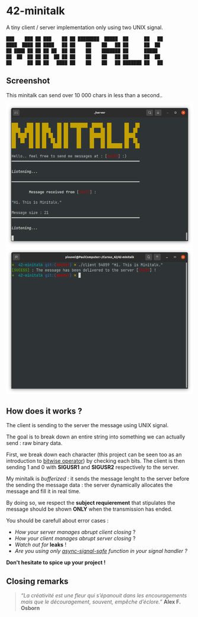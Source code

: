 # 42-minitalk
A tiny client / server implementation only using two UNIX signal.


```
███    ███ ██ ███    ██ ██ ████████  █████  ██      ██   ██
████  ████ ██ ████   ██ ██    ██    ██   ██ ██      ██  ██  
██ ████ ██ ██ ██ ██  ██ ██    ██    ███████ ██      █████   
██  ██  ██ ██ ██  ██ ██ ██    ██    ██   ██ ██      ██  ██  
██      ██ ██ ██   ████ ██    ██    ██   ██ ███████ ██   ██ 
```
## Screenshot
This minitalk can send over 10 000 chars in less than a second..

![server](assets/imgs/server.png)
![client](assets/imgs/client.png)

## How does it works ?

The client is sending to the server the message using UNIX signal.

The goal is to break down an entire string into something we can actually send : raw binary data.

First, we break down each character (this project can be seen too as an introduction to [bitwise operator](https://en.wikipedia.org/wiki/Bitwise_operation)) by checking each bits. The client is then sending 1 and 0 with **SIGUSR1** and **SIGUSR2** respectively to the server.

My minitalk is *bufferized* : it sends the message lenght to the server before the sending the message data : the server dynamically allocates the message and fill it in real time.

By doing so, we respect the **subject requierement** that stipulates the message should be shown **ONLY** when the transmission has ended.

You should be carefull about error cases : 

* *How your server manages abrupt client closing* ?
* *How your client manages abrupt server closing* ?
* *Watch out for* **leaks** !
* *Are you using only [async-signal-safe](https://man7.org/linux/man-pages/man7/signal-safety.7.html) function in your signal handler ?*

**Don't hesitate to spice up your project !**

## Closing remarks

>	<cite>“La créativité est une fleur qui s’épanouit dans les encouragements mais que le découragement, souvent, empêche d’éclore.”</cite>
**Alex F. Osborn**
